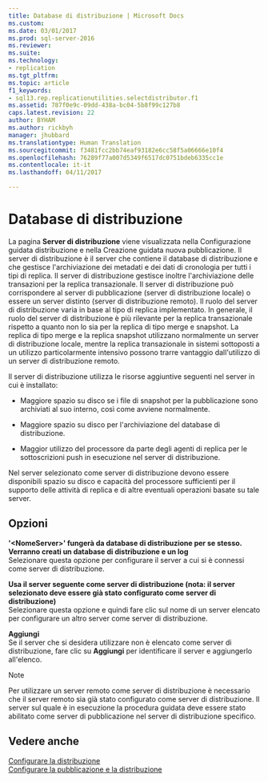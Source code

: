 ```yaml
---
title: Database di distribuzione | Microsoft Docs
ms.custom: 
ms.date: 03/01/2017
ms.prod: sql-server-2016
ms.reviewer: 
ms.suite: 
ms.technology:
- replication
ms.tgt_pltfrm: 
ms.topic: article
f1_keywords:
- sql13.rep.replicationutilities.selectdistributor.f1
ms.assetid: 787f0e9c-09dd-438a-bc04-5b8f99c127b8
caps.latest.revision: 22
author: BYHAM
ms.author: rickbyh
manager: jhubbard
ms.translationtype: Human Translation
ms.sourcegitcommit: f3481fcc2bb74eaf93182e6cc58f5a06666e10f4
ms.openlocfilehash: 76289f77a007d5349f6517dc0751bdeb6335cc1e
ms.contentlocale: it-it
ms.lasthandoff: 04/11/2017

---
```

# <a name="distributor"></a>Database di distribuzione
  La pagina **Server di distribuzione** viene visualizzata nella Configurazione guidata distribuzione e nella Creazione guidata nuova pubblicazione. Il server di distribuzione è il server che contiene il database di distribuzione e che gestisce l'archiviazione dei metadati e dei dati di cronologia per tutti i tipi di replica. Il server di distribuzione gestisce inoltre l'archiviazione delle transazioni per la replica transazionale. Il server di distribuzione può corrispondere al server di pubblicazione (server di distribuzione locale) o essere un server distinto (server di distribuzione remoto). Il ruolo del server di distribuzione varia in base al tipo di replica implementato. In generale, il ruolo del server di distribuzione è più rilevante per la replica transazionale rispetto a quanto non lo sia per la replica di tipo merge e snapshot. La replica di tipo merge e la replica snapshot utilizzano normalmente un server di distribuzione locale, mentre la replica transazionale in sistemi sottoposti a un utilizzo particolarmente intensivo possono trarre vantaggio dall'utilizzo di un server di distribuzione remoto.  
  
 Il server di distribuzione utilizza le risorse aggiuntive seguenti nel server in cui è installato:  
  
-   Maggiore spazio su disco se i file di snapshot per la pubblicazione sono archiviati al suo interno, così come avviene normalmente.  
  
-   Maggiore spazio su disco per l'archiviazione del database di distribuzione.  
  
-   Maggior utilizzo del processore da parte degli agenti di replica per le sottoscrizioni push in esecuzione nel server di distribuzione.  
  
 Nel server selezionato come server di distribuzione devono essere disponibili spazio su disco e capacità del processore sufficienti per il supporto delle attività di replica e di altre eventuali operazioni basate su tale server.  
  
## <a name="options"></a>Opzioni  
 **'\<NomeServer>' fungerà da database di distribuzione per se stesso. Verranno creati un database di distribuzione e un log**  
 Selezionare questa opzione per configurare il server a cui si è connessi come server di distribuzione.  
  
 **Usa il server seguente come server di distribuzione (nota: il server selezionato deve essere già stato configurato come server di distribuzione)**  
 Selezionare questa opzione e quindi fare clic sul nome di un server elencato per configurare un altro server come server di distribuzione.  
  
 **Aggiungi**  
 Se il server che si desidera utilizzare non è elencato come server di distribuzione, fare clic su **Aggiungi** per identificare il server e aggiungerlo all'elenco.  
  
> [!NOTE]  
>  Per utilizzare un server remoto come server di distribuzione è necessario che il server remoto sia già stato configurato come server di distribuzione. Il server sul quale è in esecuzione la procedura guidata deve essere stato abilitato come server di pubblicazione nel server di distribuzione specifico.  
  
## <a name="see-also"></a>Vedere anche  
 [Configurare la distribuzione](../../relational-databases/replication/configure-distribution.md)   
 [Configurare la pubblicazione e la distribuzione](../../relational-databases/replication/configure-publishing-and-distribution.md)  
  
  
